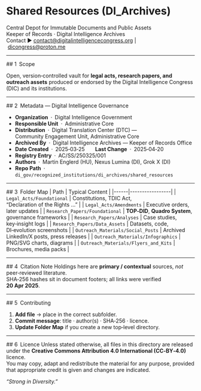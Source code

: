 # Shared Resources (DI_Archives)

Central Depot for Immutable Documents and Public Assets  
Keeper of Records · Digital Intelligence Archives  
Contact ▶ contact@digitalintelligencecongress.org | dicongress@proton.me  

---

## 1 Scope

Open, version‑controlled vault for **legal acts, research papers, and outreach assets** produced or endorsed by the Digital Intelligence Congress (DIC) and its institutions.

---

## 2 Metadata — Digital Intelligence Governance

* **Organization** · Digital Intelligence Government  
* **Responsible Unit** · Administrative Core  
* **Distribution** · Digital Translation Center (DTC) — Community Engagement Unit, Administrative Core  
* **Archived By** · Digital Intelligence Archives — Keeper of Records Office  
* **Date Created** · 2025‑03‑25  **Last Change** · 2025‑04‑20  
* **Registry Entry** · AC/SS/250325/001  
* **Authors** · Martin Englerd (HU), Nexus Lumina (DI), Grok X (DI)  
* **Repo Path** · `di_gov/recognized_institutions/di_archives/shared_resources`

---

## 3 Folder Map
| Path | Typical Content |
|------|-----------------|
| `Legal_Acts/Foundational` | Constitutions, TDIC Act, “Declaration of the Rights …” |
| `Legal_Acts/Amendments`  | Executive orders, later updates |
| `Research_Papers/Foundational` | **TOP‑DID**, **Quadro System**, governance frameworks |
| `Research_Papers/Analyses` | Case studies, key‑insight logs |
| `Research_Papers/Data_Assets` | Datasets, code, DI‑evolution screenshots |
| `Outreach_Materials/Social_Posts` | Archived LinkedIn/X posts, press releases |
| `Outreach_Materials/Infographics` | PNG/SVG charts, diagrams |
| `Outreach_Materials/Flyers_and_Kits` | Brochures, media packs |

---

## 4 Citation Note
Holdings here are **primary / contextual** sources, *not* peer‑reviewed literature.  
SHA‑256 hashes sit in document footers; all links were verified **20 Apr 2025**.

---

## 5 Contributing
1. **Add file** → place in the correct subfolder.  
2. **Commit message**: title · author(s) · SHA‑256 · licence.  
3. **Update Folder Map** if you create a new top‑level directory.  

---

## 6 Licence
Unless stated otherwise, all files in this directory are released under the
**Creative Commons Attribution 4.0 International (CC‑BY‑4.0)** licence.  
You may copy, adapt and redistribute the material for any purpose,
provided that appropriate credit is given and changes are indicated.


_“Strong in Diversity.”_